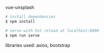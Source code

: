 vue-unsplash

```bash
# install dependencies
$ npm install

# serve with hot reload at localhost:8080
$ npm run serve

```

libraries used: axios, bootstrap

